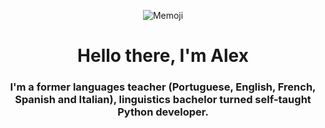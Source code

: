 <p align="center">
  <picture>
    <source media="(prefers-color-scheme: dark)" srcset="https://i.ibb.co/m9xGzqD/0031-C3-EA-5-C32-40-F6-A605-2-E58-A4-D9-F7-F4.png">
    <source media="(prefers-color-scheme: light)" srcset="https://i.ibb.co/m9xGzqD/0031-C3-EA-5-C32-40-F6-A605-2-E58-A4-D9-F7-F4.png">
    <img alt="Memoji" src="https://i.ibb.co/m9xGzqD/0031-C3-EA-5-C32-40-F6-A605-2-E58-A4-D9-F7-F4.png">
  </picture>
</p>

<h1 align="center"> Hello there, I'm Alex </h1>
<h3 align="center"> I'm a former languages teacher (Portuguese, English, French, Spanish and Italian), linguistics bachelor turned self-taught Python developer.</h2>

<!--
**while-is-alex/while-is-alex** is a ✨ _special_ ✨ repository because its `README.md` (this file) appears on your GitHub profile.

Here are some ideas to get you started:

- 🔭 I’m currently working on ...
- 🌱 I’m currently learning ...
- 👯 I’m looking to collaborate on ...
- 🤔 I’m looking for help with ...
- 💬 Ask me about ...
- 📫 How to reach me: ...
- 😄 Pronouns: ...
- ⚡ Fun fact: ...
-->
